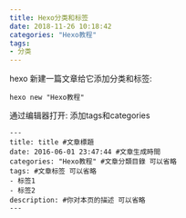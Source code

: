 ```yaml
---
title: Hexo分类和标签
date: 2018-11-26 10:18:42
categories: "Hexo教程"
tags: 
- 分类
---
```



hexo 新建一篇文章给它添加分类和标签:

```
hexo new "Hexo教程"
```

通过编辑器打开: 添加tags和categories

```
---
title: title #文章標題
date: 2016-06-01 23:47:44 #文章生成時間
categories: "Hexo教程" #文章分類目錄 可以省略
tags: #文章标签 可以省略
- 标签1
- 标签2
description: #你对本页的描述 可以省略
---

```
